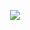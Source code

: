 <p align="center">
  <img src="https://github-readme-stats.vercel.app/api?username=Freshrojek&count_private=true&show_icons=true&theme=cobalt">
  </p>
<!-- <p align="center">
  <img src="https://github-readme-stats.vercel.app/api/top-langs/?username=Freshrojek&layout=compact&theme=cobalt&langs_count=10">
  </p> -->
